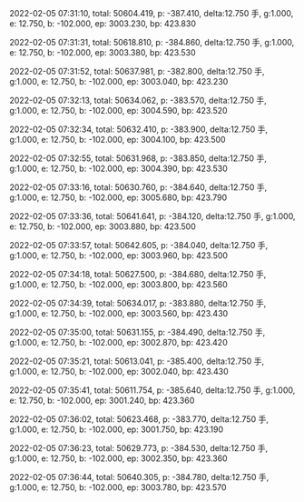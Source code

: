 2022-02-05 07:31:10, total: 50604.419, p: -387.410, delta:12.750 手, g:1.000, e: 12.750, b: -102.000, ep: 3003.230, bp: 423.830

2022-02-05 07:31:31, total: 50618.810, p: -384.860, delta:12.750 手, g:1.000, e: 12.750, b: -102.000, ep: 3003.380, bp: 423.530

2022-02-05 07:31:52, total: 50637.981, p: -382.800, delta:12.750 手, g:1.000, e: 12.750, b: -102.000, ep: 3003.040, bp: 423.230

2022-02-05 07:32:13, total: 50634.062, p: -383.570, delta:12.750 手, g:1.000, e: 12.750, b: -102.000, ep: 3004.590, bp: 423.520

2022-02-05 07:32:34, total: 50632.410, p: -383.900, delta:12.750 手, g:1.000, e: 12.750, b: -102.000, ep: 3004.100, bp: 423.500

2022-02-05 07:32:55, total: 50631.968, p: -383.850, delta:12.750 手, g:1.000, e: 12.750, b: -102.000, ep: 3004.390, bp: 423.530

2022-02-05 07:33:16, total: 50630.760, p: -384.640, delta:12.750 手, g:1.000, e: 12.750, b: -102.000, ep: 3005.680, bp: 423.790

2022-02-05 07:33:36, total: 50641.641, p: -384.120, delta:12.750 手, g:1.000, e: 12.750, b: -102.000, ep: 3003.880, bp: 423.500

2022-02-05 07:33:57, total: 50642.605, p: -384.040, delta:12.750 手, g:1.000, e: 12.750, b: -102.000, ep: 3003.960, bp: 423.500

2022-02-05 07:34:18, total: 50627.500, p: -384.680, delta:12.750 手, g:1.000, e: 12.750, b: -102.000, ep: 3003.800, bp: 423.560

2022-02-05 07:34:39, total: 50634.017, p: -383.880, delta:12.750 手, g:1.000, e: 12.750, b: -102.000, ep: 3003.560, bp: 423.430

2022-02-05 07:35:00, total: 50631.155, p: -384.490, delta:12.750 手, g:1.000, e: 12.750, b: -102.000, ep: 3002.870, bp: 423.420

2022-02-05 07:35:21, total: 50613.041, p: -385.400, delta:12.750 手, g:1.000, e: 12.750, b: -102.000, ep: 3002.040, bp: 423.430

2022-02-05 07:35:41, total: 50611.754, p: -385.640, delta:12.750 手, g:1.000, e: 12.750, b: -102.000, ep: 3001.240, bp: 423.360

2022-02-05 07:36:02, total: 50623.468, p: -383.770, delta:12.750 手, g:1.000, e: 12.750, b: -102.000, ep: 3001.750, bp: 423.190

2022-02-05 07:36:23, total: 50629.773, p: -384.530, delta:12.750 手, g:1.000, e: 12.750, b: -102.000, ep: 3002.350, bp: 423.360

2022-02-05 07:36:44, total: 50640.305, p: -384.780, delta:12.750 手, g:1.000, e: 12.750, b: -102.000, ep: 3003.780, bp: 423.570